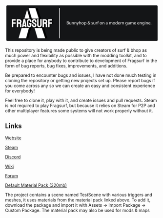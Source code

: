 ![Fragsurf Logo](cover.png)

This repository is being made public to give creators of surf & bhop as much power and flexibility as possible with the modding toolkit, and to provide a place for anybody to contribute to development of Fragsurf in the form of bug reports, bug fixes, improvements, and additions.

Be prepared to encounter bugs and issues, I have not done much testing in cloning the repository or getting new projects set up.  Please report bugs if you come across any so we can create an easy and consistent experience for everybody!

Feel free to clone it, play with it, and create issues and pull requests.  Steam is not required to play Fragsurf, but because it relies on Steam for P2P and other multiplayer features some systems will not work properly without it.

## Links

[Website](https://fragsurf.com)

[Steam](https://store.steampowered.com/app/1033410/Fragsurf/)

[Discord](https://discord.com/invite/P9YPvCa)

[Wiki](https://wiki.fragsurf.com)

[Forum](https://forum.fragsurf.com)

[Default Material Pack (320mb)](http://fragsurf.com/Default%20Material%20Pack.unitypackage)


The project contains a scene named TestScene with various triggers and meshes, it uses materials from the material pack linked above.  To add it, download the package and import it with Assets -> Import Package -> Custom Package.  The material pack may also be used for mods & maps
